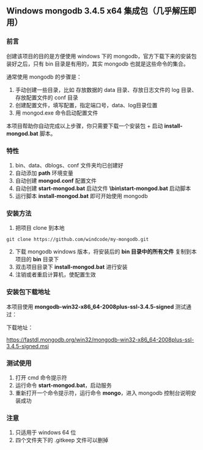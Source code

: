 ## Windows mongodb 3.4.5 x64 集成包（几乎解压即用）

### 前言
创建该项目的目的是方便使用 windows 下的 mongodb，官方下载下来的安装包装好之后，只有 bin 目录是有用的，其实 mongodb 也就是这些命令的集合。

通常使用 mongodb 的步骤是：

1. 手动创建一些目录，比如 存放数据的 data 目录、存放日志文件的 log 目录、存放配置文件的 conf 目录
2. 创建配置文件，填写配置，指定端口号，data、log目录位置
3. 用 mongod.exe 命令启动配置文件

本项目帮助你自动完成以上步骤，你只需要下载一个安装包 + 启动 **install-mongod.bat** 脚本。

### 特性
1. bin、data、dblogs、conf 文件夹均已创建好
2. 自动添加 **path** 环境变量
3. 自动创建 **mongod.conf** 配置文件
4. 自动创建 **start-mongod.bat** 启动文件 **\bin\start-mongod.bat** 启动脚本  
5. 运行脚本 **install-mongod.bat** 即可开始使用 mongodb

### 安装方法
1. 把项目 clone 到本地
```
git clone https://github.com/windcode/my-mongodb.git
```
2. 下载 mongodb windows 版本，将安装后的 **bin 目录中的所有文件** 复制到本项目的 **bin** 目录下
3. 双击项目目录下 **install-mongod.bat** 进行安装
4. 注销或者重启计算机，使配置生效

### 安装包下载地址
本项目使用 **mongodb-win32-x86_64-2008plus-ssl-3.4.5-signed** 测试通过：

下载地址：

https://fastdl.mongodb.org/win32/mongodb-win32-x86_64-2008plus-ssl-3.4.5-signed.msi

### 测试使用
1. 打开 cmd 命令提示符
2. 运行命令 **start-mongod.bat**，启动服务
3. 重新打开一个命令提示符，运行命令 **mongo**，进入 mongodb 控制台说明安装成功 

### 注意

1. 只适用于 windows 64 位
2. 四个文件夹下的 .gitkeep 文件可以删掉
